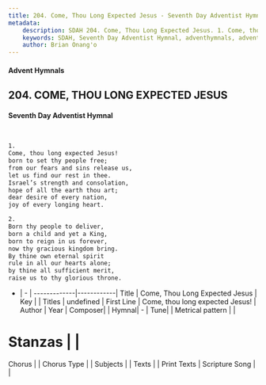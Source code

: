 ```yaml
---
title: 204. Come, Thou Long Expected Jesus - Seventh Day Adventist Hymnal
metadata:
    description: SDAH 204. Come, Thou Long Expected Jesus. 1. Come, thou long expected Jesus! born to set thy people free; from our fears and sins release us, let us find our rest in thee. Israel’s strength and consolation, hope of all the earth thou art; dear desire of every nation, joy of every longing heart.
    keywords: SDAH, Seventh Day Adventist Hymnal, adventhymnals, advent hymnals, Come, Thou Long Expected Jesus, Come, thou long expected Jesus! 
    author: Brian Onang'o
---
```


#### Advent Hymnals
## 204. COME, THOU LONG EXPECTED JESUS
#### Seventh Day Adventist Hymnal

```txt


1.
Come, thou long expected Jesus!
born to set thy people free;
from our fears and sins release us,
let us find our rest in thee.
Israel’s strength and consolation,
hope of all the earth thou art;
dear desire of every nation,
joy of every longing heart.

2.
Born thy people to deliver,
born a child and yet a King,
born to reign in us forever,
now thy gracious kingdom bring.
By thine own eternal spirit
rule in all our hearts alone;
by thine all sufficient merit,
raise us to thy glorious throne.


```

- |   -  |
-------------|------------|
Title | Come, Thou Long Expected Jesus |
Key |  |
Titles | undefined |
First Line | Come, thou long expected Jesus! |
Author | 
Year | 
Composer|  |
Hymnal|  - |
Tune|  |
Metrical pattern | |
# Stanzas |  |
Chorus |  |
Chorus Type |  |
Subjects |  |
Texts |  |
Print Texts | 
Scripture Song |  |
  
